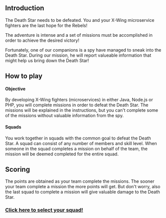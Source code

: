 ## Introduction ##

The Death Star needs to be defeated. You and your X-Wing microservice fighters are the last hope for the Rebels! 

The adventure is intense and a set of missions must be accomplished in order to achieve the desired victory!

Fortunately, one of our companions is a spy have managed to sneak into the Death Star. During our mission, he will report valueable information that might help us bring down the Death Star!

## How to play ##

#### Objective ####

By developing X-Wing fighters (microservices) in either Java, Node.js or PHP, you will complete missions in order to defeat the Death Star. The missions will be explained in the instructions, but you can't complete some of the missions without valuable information from the spy.

#### Squads ####

You work together in squads with the common goal to defeat the Death Star. A squad can consist of any number of members and skill level. When someone in the squad completes a mission on behalf of the team, the mission will be deemed completed for the entire squad.

## Scoring ##

The points are obtained as your team complete the missions. The sooner your team complete a mission the more points will get. But don't worry, also the last squad to complete a mission will give valuable damage to the Death Star. 

### [Click here to select your squad!](squadSelection.md) ###
